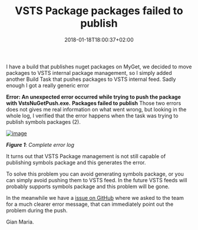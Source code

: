 ﻿---
title: "VSTS Package packages failed to publish"
description: ""
date: 2018-01-18T18:00:37+02:00
draft: false
tags: [nuget,VSTS]
categories: [Azure DevOps]
---
I have a build that publishes nuget packages on MyGet, we decided to move packages to VSTS internal package management, so I simply added another Build Task that pushes packages to VSTS internal feed. Sadly enough I got a really generic error

 **Error: An unexpected error occurred while trying to push the package with VstsNuGetPush.exe.**  **Packages failed to publish** Those two errors does not gives me real information on what went wrong, but looking in the whole log, I verified that the error happens when the task was trying to publish symbols packages (2).

[![image](https://www.codewrecks.com/blog/wp-content/uploads/2018/01/image_thumb-16.png "image")](https://www.codewrecks.com/blog/wp-content/uploads/2018/01/image-16.png)

 ***Figure 1***: *Complete error log*

It turns out that VSTS Package management is not still capable of publishing symbols package and this generates the error.

To solve this problem you can avoid generating symbols package, or you can simply avoid pushing them to VSTS feed. In the future VSTS feeds will probably supports symbols package and this problem will be gone.

In the meanwhile we have a [issue on GitHub](https://github.com/Microsoft/vsts-tasks/issues/6253) where we asked to the team for a much clearer error message, that can immediately point out the problem during the push.

Gian Maria.
